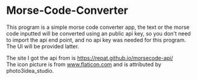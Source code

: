 # Morse-Code-Converter
This program is a simple morse code converter app, the text or the morse code inputted will be converted using an public api key, so you don't need to import the api end point, and no api key was needed for this program.<br />
The UI will be provided latter. <br />

The site I got the api from is https://repat.github.io/morsecode-api/ <br />
The icon picture is from www.flaticon.com and  is attributed by photo3idea_studio.